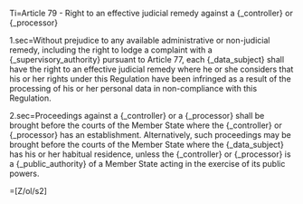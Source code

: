 Ti=Article 79 - Right to an effective judicial remedy against a {_controller} or {_processor}

1.sec=Without prejudice to any available administrative or non-judicial remedy, including the right to lodge a complaint with a {_supervisory_authority} pursuant to Article 77, each {_data_subject} shall have the right to an effective judicial remedy where he or she considers that his or her rights under this Regulation have been infringed as a result of the processing of his or her personal data in non-compliance with this Regulation.

2.sec=Proceedings against a {_controller} or a {_processor} shall be brought before the courts of the Member State where the {_controller} or {_processor} has an establishment. Alternatively, such proceedings may be brought before the courts of the Member State where the {_data_subject} has his or her habitual residence, unless the {_controller} or {_processor} is a {_public_authority} of a Member State acting in the exercise of its public powers.

=[Z/ol/s2]
